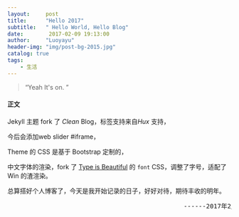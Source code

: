 ```yaml
---
layout:     post
title:      "Hello 2017"
subtitle:   " Hello World, Hello Blog"
date:        2017-02-09 19:13:00
author:     "Luoyayu"
header-img: "img/post-bg-2015.jpg"
catalog: true
tags:
    - 生活
---
```


> “Yeah It's on. ”

#### 正文

Jekyll 主题 fork 了 *Clean* Blog，标签支持来自*Hux* 支持，

今后会添加web slider #iframe，

Theme 的 CSS 是基于 Bootstrap 定制的，

中文字体的渲染，fork 了 [Type is Beautiful](http://www.typeisbeautiful.com/) 的 `font` CSS，调整了字号，适配了 Win 的渣渲染。

总算搭好个人博客了，今天是我开始记录的日子，好好对待，期待丰收的明年。

 <pre>&nbsp;&nbsp;&nbsp;&nbsp;&nbsp;&nbsp;&nbsp;&nbsp;&nbsp;&nbsp;&nbsp;&nbsp;&nbsp;&nbsp;&nbsp;&nbsp;&nbsp;&nbsp;&nbsp;&nbsp;&nbsp;&nbsp;&nbsp;&nbsp;&nbsp;&nbsp;&nbsp;&nbsp;&nbsp;&nbsp;&nbsp;&nbsp;&nbsp;&nbsp;&nbsp;&nbsp;&nbsp;&nbsp;&nbsp;&nbsp;&nbsp;&nbsp;&nbsp;&nbsp;&nbsp;&nbsp;&nbsp;------2017年2月</pre>